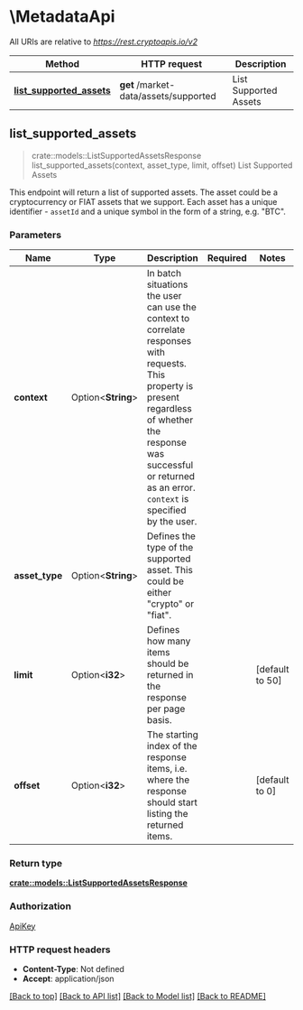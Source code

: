# \MetadataApi

All URIs are relative to *https://rest.cryptoapis.io/v2*

Method | HTTP request | Description
------------- | ------------- | -------------
[**list_supported_assets**](MetadataApi.md#list_supported_assets) | **get** /market-data/assets/supported | List Supported Assets



## list_supported_assets

> crate::models::ListSupportedAssetsResponse list_supported_assets(context, asset_type, limit, offset)
List Supported Assets

This endpoint will return a list of supported assets. The asset could be a cryptocurrency or FIAT assets that we support. Each asset has a unique identifier - `assetId` and a unique symbol in the form of a string, e.g. \"BTC\".

### Parameters


Name | Type | Description  | Required | Notes
------------- | ------------- | ------------- | ------------- | -------------
**context** | Option<**String**> | In batch situations the user can use the context to correlate responses with requests. This property is present regardless of whether the response was successful or returned as an error. `context` is specified by the user. |  |
**asset_type** | Option<**String**> | Defines the type of the supported asset. This could be either \"crypto\" or \"fiat\". |  |
**limit** | Option<**i32**> | Defines how many items should be returned in the response per page basis. |  |[default to 50]
**offset** | Option<**i32**> | The starting index of the response items, i.e. where the response should start listing the returned items. |  |[default to 0]

### Return type

[**crate::models::ListSupportedAssetsResponse**](ListSupportedAssetsResponse.md)

### Authorization

[ApiKey](../README.md#ApiKey)

### HTTP request headers

- **Content-Type**: Not defined
- **Accept**: application/json

[[Back to top]](#) [[Back to API list]](../README.md#documentation-for-api-endpoints) [[Back to Model list]](../README.md#documentation-for-models) [[Back to README]](../README.md)


